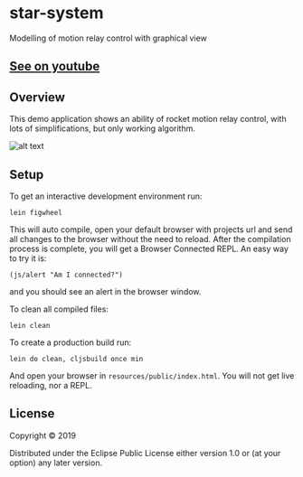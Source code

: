 # star-system

Modelling of motion relay control with graphical view

## [See on youtube](https://www.youtube.com/watch?v=M8uZXrG1V4E)

## Overview

This demo application shows an ability of rocket motion relay control, with lots of simplifications, but only working algorithm.

![alt text](https://user-images.githubusercontent.com/10473034/52907315-6c86a480-3270-11e9-90c6-4ff782d7950a.png "Screenshot")

## Setup

To get an interactive development environment run:

    lein figwheel

This will auto compile, open your default browser with projects url
and send all changes to the browser without the need to reload.
After the compilation process is complete, you will
get a Browser Connected REPL. An easy way to try it is:

    (js/alert "Am I connected?")

and you should see an alert in the browser window.

To clean all compiled files:

    lein clean

To create a production build run:

    lein do clean, cljsbuild once min

And open your browser in `resources/public/index.html`. You will not
get live reloading, nor a REPL. 

## License

Copyright © 2019

Distributed under the Eclipse Public License either version 1.0 or (at your option) any later version.

